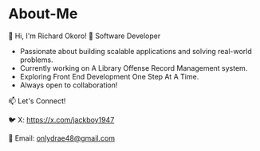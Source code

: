 # About-Me

👋 Hi, I'm Richard Okoro!
🚀 Software Developer

- Passionate about building scalable applications and solving real-world problems.
- Currently working on A Library Offense Record Management system.
- Exploring Front End Development One Step At A Time.
- Always open to collaboration!

📫 Let's Connect!

🐦 X: https://x.com/jackboy1947

📧 Email: onlydrae48@gmail.com
